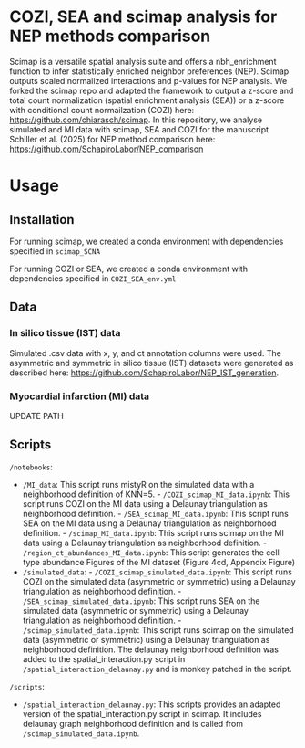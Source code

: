 # COZI, SEA and scimap analysis for NEP methods comparison

Scimap is a versatile spatial analysis suite and offers a nbh_enrichment function to infer statistically enriched neighbor preferences (NEP). Scimap outputs scaled normalized interactions and p-values for NEP analysis. We forked the scimap repo and adapted the framework to output a z-score and total count normalization (spatial enrichment analysis (SEA)) or a z-score with conditional count normailzation (COZI) here: https://github.com/chiarasch/scimap. In this repository, we analyse simulated and MI data with scimap, SEA and COZI for the manuscript Schiller et al. (2025) for NEP method comparison here: https://github.com/SchapiroLabor/NEP_comparison

# Usage

## Installation

For running scimap, we created a conda environment with dependencies specified in 
`scimap_SCNA`

For running COZI or SEA, we created a conda environment with dependencies specified in 
`COZI_SEA_env.yml`

## Data

### In silico tissue (IST) data
Simulated .csv data with x, y, and ct annotation columns were used. The asymmetric and symmetric in silico tissue (IST) datasets were generated as described here: https://github.com/SchapiroLabor/NEP_IST_generation. 

### Myocardial infarction (MI) data

UPDATE PATH

## Scripts

`/notebooks`:
- `/MI_data`: This script runs mistyR on the simulated data with a neighborhood definition of KNN=5.
        - `/COZI_scimap_MI_data.ipynb`: This script runs COZI on the MI data using a Delaunay triangulation as neighborhood definition.
        - `/SEA_scimap_MI_data.ipynb`: This script runs SEA on the MI data using a Delaunay triangulation as neighborhood definition.
        - `/scimap_MI_data.ipynb`: This script runs scimap on the MI data using a Delaunay triangulation as neighborhood definition.
        - `/region_ct_abundances_MI_data.ipynb`: This script generates the cell type abundance Figures of the MI dataset (Figure 4cd, Appendix Figure)
- `/simulated_data`: 
        - `/COZI_scimap_simulated_data.ipynb`: This script runs COZI on the simulated data (asymmetric or symmetric) using a Delaunay triangulation as neighborhood definition.
        - `/SEA_scimap_simulated_data.ipynb`: This script runs SEA on the simulated data (asymmetric or symmetric) using a Delaunay triangulation as neighborhood definition.
        - `/scimap_simulated_data.ipynb`: This script runs scimap on the simulated data (asymmetric or symmetric) using a Delaunay triangulation as neighborhood definition. The delaunay neighborhood definition was added to the spatial_interaction.py script in `/spatial_interaction_delaunay.py` and is monkey patched in the script. 

`/scripts`:
- `/spatial_interaction_delaunay.py`: This scripts provides an adapted version of the spatial_interaction.py script in scimap. It includes delaunay graph neighborhood definition and is called from `/scimap_simulated_data.ipynb`.  
